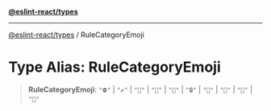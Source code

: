 [**@eslint-react/types**](../README.md)

***

[@eslint-react/types](../README.md) / RuleCategoryEmoji

# Type Alias: RuleCategoryEmoji

> **RuleCategoryEmoji**: `"⛔"` \| `"✔️"` \| `"🎨"` \| `"🐞"` \| `"📖"` \| `"🔒"` \| `"🤔"` \| `"🤯"` \| `"🧐"` \| `"🚀"`
